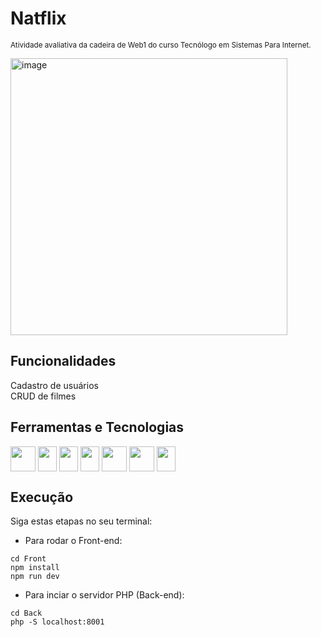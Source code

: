 # Natflix 

<sub> Atividade avaliativa da cadeira de Web1 do curso Tecnólogo em Sistemas Para Internet. </sub>

<img width="443" alt="image" src="https://user-images.githubusercontent.com/83372017/216691935-53486330-1627-49e8-97cd-970d601c45e5.png">



## Funcionalidades 

Cadastro de usuários <br/>
CRUD de filmes


## Ferramentas e Tecnologias 

<div style="display: inline_block">
  <img align="center" width="40" height="40" src="https://cdn.jsdelivr.net/gh/devicons/devicon/icons/svelte/svelte-original-wordmark.svg"/>
  <img align="center" width="30" height="40" src="https://cdn.jsdelivr.net/gh/devicons/devicon/icons/javascript/javascript-original.svg" />
  <img align="center" width="30" height="40" src="https://cdn.jsdelivr.net/gh/devicons/devicon/icons/html5/html5-original.svg" />
  <img align="center" width="30" height="40" src="https://cdn.jsdelivr.net/gh/devicons/devicon/icons/css3/css3-original.svg" />
  <img align="center" width="40" height="40" src="https://cdn.jsdelivr.net/gh/devicons/devicon/icons/php/php-plain.svg" />
  <img align="center" width="40" height="40" src="https://cdn.jsdelivr.net/gh/devicons/devicon/icons/mysql/mysql-original-wordmark.svg" />
  <img align="center" width="30" height="40" src="https://cdn.jsdelivr.net/gh/devicons/devicon/icons/git/git-original.svg"/>
</div>

## Execução 

Siga estas etapas no seu terminal:

- Para rodar o Front-end:

```
cd Front
npm install
npm run dev

```

- Para inciar o servidor PHP (Back-end):

```
cd Back
php -S localhost:8001

```

